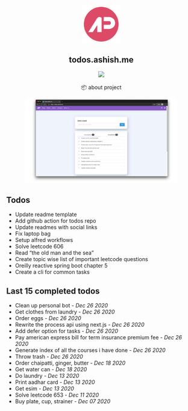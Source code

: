 <p align="center">
  <img src="https://raw.githubusercontent.com/ashishdotme/assets/master/logo.png" alt="drawing" width="100"/>
</p>

<h2 align="center">todos.ashish.me</h2>

<p align="center">
<a href="https://img.shields.io/github/last-commit/ashishdotme/todos.ashish.me?style=for-the-badge"><img src="https://img.shields.io/github/last-commit/ashishdotme/todos.ashish.me?style=for-the-badge"></a>
</p>

<p align="center">📦 about project </p>

<div style='margin:0 auto;width:80%;'>
  <img src="./assets/todos.png" alt="drawing"/>
</div>

## Todos

<!-- todos starts -->
- Update readme template
- Add github action for todos repo
- Update readmes with social links
- Fix laptop bag
- Setup alfred workflows
- Solve leetcode 606
- Read “the old man and the sea”
- Create topic wise list of important leetcode questions
- Oreilly reactive spring boot chapter 5
- Create a cli for common tasks
<!-- todos ends -->

## Last 15 completed todos

<!-- completed starts -->
* Clean up personal bot - *Dec 26 2020*
* Get clothes from laundry - *Dec 26 2020*
* Order eggs - *Dec 26 2020*
* Rewrite the process api using next.js - *Dec 26 2020*
* Add defer option for tasks - *Dec 26 2020*
* Pay american express bill for term insurance premium fee - *Dec 26 2020*
* Generate index of all the courses i have done - *Dec 26 2020*
* Throw trash - *Dec 26 2020*
* Order chaipatti, ginger, butter - *Dec 18 2020*
* Get water can - *Dec 18 2020*
* Do laundry - *Dec 13 2020*
* Print aadhar card - *Dec 13 2020*
* Get esim - *Dec 13 2020*
* Solve leetcode 653 - *Dec 11 2020*
* Buy plate, cup, strainer - *Dec 07 2020*
<!-- completed ends -->
